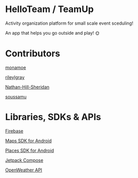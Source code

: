 # HelloTeam / TeamUp 
Activity organization platform for small scale event sceduling! 

An app that helps you go outside and play! 🌞

# Contributors
[monamoe](https://github.com/monamoe)

[rileylgray](https://github.com/rileylgray)

[Nathan-Hill-Sheridan](https://github.com/Nathan-Hill-Sheridan)

[soussamu](https://github.com/soussamu)

# Libraries, SDKs & APIs
[Firebase](https://firebase.google.com/)

[Maps SDK for Android](https://developers.google.com/maps/documentation/android-sdk/overview)

[Places SDK for Android](https://developers.google.com/maps/documentation/places/android-sdk/overview)

[Jetpack Compose](https://developer.android.com/jetpack/compose)

[OpenWeather API](https://openweathermap.org/api)

